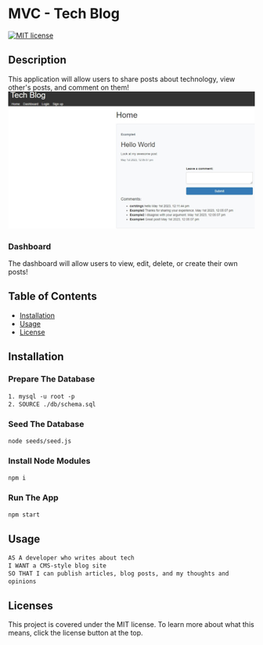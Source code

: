 # MVC - Tech Blog

  [![MIT license](https://img.shields.io/badge/License-MIT-blue.svg)](https://mit-license.org/)

  ## Description
  This application will allow users to share posts about technology, view other's posts, and comment on them!
    ![image](./public/images/Screenshot_1.jpg)
  ### Dashboard
  The dashboard will allow users to view, edit, delete, or create their own posts!

  ## Table of Contents
  * [Installation](#installation)
  * [Usage](#usage)
  * [License](#license)

  ## Installation
  ### Prepare The Database
    1. mysql -u root -p
    2. SOURCE ./db/schema.sql
### Seed The Database
    node seeds/seed.js
### Install Node Modules
    npm i
### Run The App
    npm start

## Usage
    AS A developer who writes about tech
    I WANT a CMS-style blog site
    SO THAT I can publish articles, blog posts, and my thoughts and opinions
## Licenses
This project is covered under the MIT license. To learn more about what this means, click the license button at the top.
